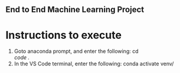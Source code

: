 ## End to End Machine Learning Project

# Instructions to execute
1. Goto anaconda prompt, and enter the following:
    cd <address>
    <drive folder>
    code .
2. In the VS Code terminal, enter the following:
    conda activate venv/